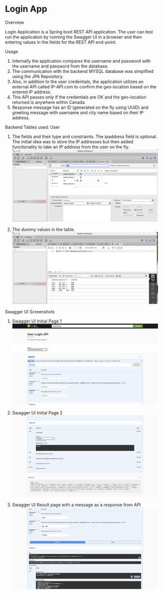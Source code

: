 # Login App

 Overview

Login Application is a Spring boot REST API application. The user can test run the application by running the Swagger UI in a browser and then entering values in the fields for the REST API end-point.

Usage

1. Internally the application compares the username and password with the username and password from the database.
2. The communication with the backend MYSQL database was simplified using the JPA Repository.
3. Also, in addition to the user credentials, the application utilizes an external API called IP-API.com to confirm the geo-location based on the entered IP address.
4. This API passes only if the credentials are OK and the geo-location returned is anywhere within Canada.
5. Response message has an ID (generated on the fly using UUID) and greeting message with username and city name based on their IP address.

Backend Tables used: User
1. The fields and their type and constraints. The ipaddress field is optional. The initial idea was to store the IP addresses but then added functionality to take an IP address from the user on the fly.
![Test Image 1](https://github.com/Maninderjeet31/Springboot_SwaggerUI_Login_Demo/blob/main/screenshots/User_Table_Descr.png)

2. The dummy values in the table.
![Test Image 1](https://github.com/Maninderjeet31/Springboot_SwaggerUI_Login_Demo/blob/main/screenshots/User_Table_Values.png)

Swagger UI Screenshots

1. Swagger UI Initial Page 1
![Test Image 1](https://github.com/Maninderjeet31/Springboot_SwaggerUI_Login_Demo/blob/main/screenshots/Screenshot_1.png)

2. Swagger UI Initial Page 2
![Test Image 1](https://github.com/Maninderjeet31/Springboot_SwaggerUI_Login_Demo/blob/main/screenshots/Screenshot_2.png)

1. Swagger UI Result page with a message as a response from API
![Test Image 1](https://github.com/Maninderjeet31/Springboot_SwaggerUI_Login_Demo/blob/main/screenshots/Screenshot_3.png)

